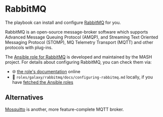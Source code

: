 <!--
SPDX-FileCopyrightText: 2021 foxcris
SPDX-FileCopyrightText: 2021 - 2024 Slavi Pantaleev
SPDX-FileCopyrightText: 2023 Julian-Samuel Gebühr
SPDX-FileCopyrightText: 2024 - 2025 Suguru Hirahara

SPDX-License-Identifier: AGPL-3.0-or-later
-->

# RabbitMQ

The playbook can install and configure [RabbitMQ](https://www.rabbitmq.com/) for you.

RabbitMQ is an open-source message-broker software which supports Advanced Message Queuing Protocol (AMQP), and Streaming Text Oriented Messaging Protocol (STOMP), MQ Telemetry Transport (MQTT) and other protocols with plug-ins.

The [Ansible role for RabbitMQ](https://app.radicle.xyz/nodes/seed.radicle.garden/rad%3Az3PCtuwyz2HdHeKnHCefR253rpYwp) is developed and maintained by the MASH project. For details about configuring RabbitMQ, you can check them via:
- 🌐 [the role's documentation](https://app.radicle.xyz/nodes/seed.radicle.garden/rad%3Az3PCtuwyz2HdHeKnHCefR253rpYwp/tree/docs/configuring-rabbitmq.md) online
- 📁 `roles/galaxy/rabbitmq/docs/configuring-rabbitmq.md` locally, if you have [fetched the Ansible roles](../installing.md)

## Alternatives

[Mosquitto](mosquitto.md) is another, more feature-complete MQTT broker.
